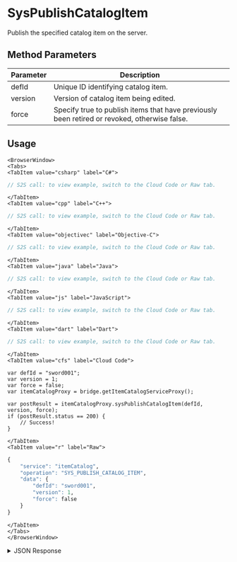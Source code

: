 # SysPublishCatalogItem

Publish the specified catalog item on the server.

<PartialServop service_name="itemCatalog" operation_name="SYS_PUBLISH_CATALOG_ITEM" />

## Method Parameters

| Parameter | Description                                                                                  |
| --------- | -------------------------------------------------------------------------------------------- |
| defId     | Unique ID identifying catalog item.                                                          |
| version   | Version of catalog item being edited.                                                        |
| force     | Specify true to publish items that have previously been retired or revoked, otherwise false. |

## Usage

```mdx-code-block
<BrowserWindow>
<Tabs>
<TabItem value="csharp" label="C#">
```

```csharp
// S2S call: to view example, switch to the Cloud Code or Raw tab.
```

```mdx-code-block
</TabItem>
<TabItem value="cpp" label="C++">
```

```cpp
// S2S call: to view example, switch to the Cloud Code or Raw tab.
```

```mdx-code-block
</TabItem>
<TabItem value="objectivec" label="Objective-C">
```

```objectivec
// S2S call: to view example, switch to the Cloud Code or Raw tab.
```

```mdx-code-block
</TabItem>
<TabItem value="java" label="Java">
```

```java
// S2S call: to view example, switch to the Cloud Code or Raw tab.
```

```mdx-code-block
</TabItem>
<TabItem value="js" label="JavaScript">
```

```javascript
// S2S call: to view example, switch to the Cloud Code or Raw tab.
```

```mdx-code-block
</TabItem>
<TabItem value="dart" label="Dart">
```

```dart
// S2S call: to view example, switch to the Cloud Code or Raw tab.
```

```mdx-code-block
</TabItem>
<TabItem value="cfs" label="Cloud Code">
```

```cfscript
var defId = "sword001";
var version = 1;
var force = false;
var itemCatalogProxy = bridge.getItemCatalogServiceProxy();

var postResult = itemCatalogProxy.sysPublishCatalogItem(defId, version, force);
if (postResult.status == 200) {
    // Success!
}
```

```mdx-code-block
</TabItem>
<TabItem value="r" label="Raw">
```

```r
{
	"service": "itemCatalog",
	"operation": "SYS_PUBLISH_CATALOG_ITEM",
	"data": {
		"defId": "sword001",
		"version": 1,
		"force": false
	}
}
```

```mdx-code-block
</TabItem>
</Tabs>
</BrowserWindow>
```

<details>
<summary>JSON Response</summary>

```json
{
    "data": {
        "defId": "sword001",
        "name": "Cherry Sword",
        "desc": "A crimson sword whose blade was forged in Cherry Kool-aid!",
        "type": "ITEM",
        "category": "sword",
        "tags": ["weapon", "pointy", "crimson", "cherry"],
        "buyPrice": {
            "coins": 250
        },
        "sellPrice": {
            "coins": 180
        },
        "image": "//cherrySword.jpg",
        "resourceGroup": "equipment.asset",
        "resourceTag": "sword001",
        "meta": {
            "speed": 80,
            "damage": 10,
            "accuracy": 85,
            "range": 7
        },
        "initData": {
            "condition": 100,
            "bonus": 0
        },
        "pState": "PUBLISHED",
        "publishedAt": 1567192243524,
        "createdAt": 1567192113061,
        "updatedAt": 1567192243524,
        "version": 4,
        "stackable": false,
        "consumable": false,
        "uses": null,
        "coolDownSecs": 0,
        "recoverySecs": 0,
        "activatable": false,
        "statusName": null,
        "activeSecs": null,
        "tradable": false,
        "blockchain": false,
        "blockchainDefId": null
    },
    "status": 200
}
```

</details>
